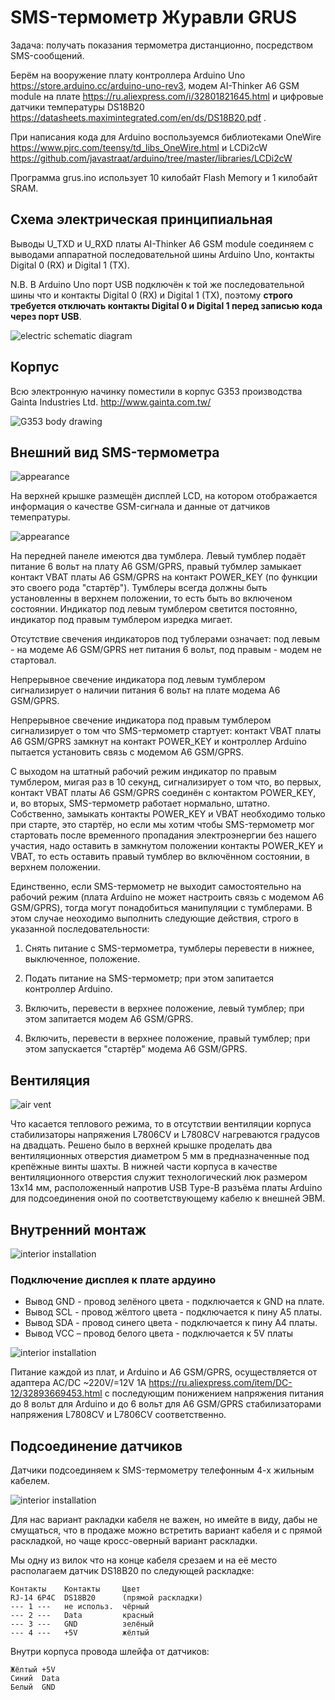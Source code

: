 # SMS-термометр Журавли GRUS

Задача: получать показания термометра дистанционно, посредством SMS-сообщений.

Берём на вооружение плату контроллера Arduino Uno https://store.arduino.cc/arduino-uno-rev3, модем AI-Thinker A6 GSM module на плате https://ru.aliexpress.com/i/32801821645.html и цифровые датчики температуры DS18B20  https://datasheets.maximintegrated.com/en/ds/DS18B20.pdf .

При написания кода для Arduino воспользуемся библиотеками OneWire 
https://www.pjrc.com/teensy/td_libs_OneWire.html и LCDi2cW https://github.com/javastraat/arduino/tree/master/libraries/LCDi2cW 

Программа grus.ino использует 10 килобайт Flash Memory и 1 килобайт SRAM.

## Схема электрическая принципиальная
Выводы U_TXD и U_RXD платы AI-Thinker A6 GSM module соединяем с выводами аппаратной последовательной шины Arduino Uno, контакты Digital 0 (RX) и Digital 1 (TX).

N.B. В Arduino Uno порт USB подключён к той же последовательной шины что и контакты  Digital 0 (RX) и Digital 1 (TX), поэтому **строго требуется отключать контакты  Digital 0 и Digital 1 перед записью кода через порт USB**.

![electric schematic diagram](images/scheme1.jpg)

## Корпус
Всю электронную начинку поместили в корпус G353 производства Gainta Industries Ltd. http://www.gainta.com.tw/ 

![G353 body drawing](images/G353.jpg)

## Внешний вид SMS-термометра

![appearance](images/grus5.jpg)

На верхней крышке размещён дисплей LCD, на котором отображается информация о качестве GSM-сигнала и данные от датчиков темепратуры.

![appearance](images/grus1.jpg)

На передней панеле имеются два тумблера. Левый тумблер подаёт питание 6 вольт на плату A6 GSM/GPRS, правый тубмлер замыкает контакт VBAT платы A6 GSM/GPRS на контакт POWER_KEY (по функции это своего рода "стартёр"). Тумблеры всегда должны быть установленны в верхнем положении, то есть быть во включеном состоянии. Индикатор под левым тумблером светится постоянно, индикатор под правым тумблером изредка мигает.

Отсутствие свечения индикаторов под тублерами означает: под левым - на модеме A6 GSM/GPRS нет питания 6 вольт, под правым - модем не стартовал.

Непрерывное свечение индикатора под левым тумблером сигнализирует о наличии питания 6 вольт на плате модема A6 GSM/GPRS. 

Непрерывное свечение индикатора под правым тумблером сигнализирует о том что SMS-термометр стартует: контакт VBAT платы A6 GSM/GPRS замкнут на контакт POWER_KEY и контроллер Arduino пытается установить связь с модемом A6 GSM/GPRS.

С выходом на штатный рабочий режим индикатор по правым тумблером, мигая раз в 10 секунд, сигнализирует о том что, во первых, контакт VBAT платы A6 GSM/GPRS соединён с контактом POWER_KEY, и, во вторых, SMS-термометр работает нормально, штатно. Собственно, замыкать контакты POWER_KEY и VBAT необходимо только при старте, это стартёр, но если мы хотим чтобы SMS-термометр мог стартовать после временного пропадания электроэнергии без нашего участия, надо оставить в замкнутом положении контакты POWER_KEY и VBAT, то есть оставить правый тумблер во включённом состоянии, в верхнем положении.

Единственно, если SMS-термометр не выходит самостоятельно на рабочий режим (плата Arduino не может настроить связь с модемом A6 GSM/GPRS), тогда могут понадобиться манипуляции с тумблерами. В этом случае неоходимо выполнить следующие действия, строго в указанной последовательности:

1. Снять питание с SMS-термометра, тумблеры перевести в нижнее, выключенное, положение.

2. Подать питание на SMS-термометр; при этом запитается контроллер Arduino.

3. Включить, перевести в верхнее положение, левый тумблер; при этом запитается модем A6 GSM/GPRS.

4. Включить, перевести в верхнее положение, правый тумблер; при этом запускается  "стартёр" модема A6 GSM/GPRS.

## Вентиляция

![air vent](images/grus2.jpg)

Что касается теплового режима, то в отсутствии вентиляции корпуса стабилизаторы напряжения L7806CV и L7808CV нагреваются градусов на двадцать. Решено было  в верхней крышке проделать два вентиляционных отверстия диаметром 5 мм в предназначенные под крепёжные винты шахты. В нижней части корпуса в качестве вентиляционного отверстия служит технологический люк размером 13х14 мм, расположенный напротив USB Type-B разъёма платы Arduino для подсоединения оной по соответствующему кабелю к внешней ЭВМ.

## Внутренний монтаж

![interior installation](images/grus4.jpg)

### Подключение дисплея к плате ардуино

* Вывод GND - провод зелёного цвета - подключается к GND на плате.
* Вывод SCL - провод жёлтого цвета - подключается к пину A5 платы.
* Вывод SDA - провод синего цвета - подключается к пину A4 платы.
* Вывод VCC – провод белого цвета - подключается к 5V платы

![interior installation](images/grus3.jpg)

Питание каждой из плат, и Arduino и A6 GSM/GPRS, осуществляется от адаптера AC/DC ~220V/=12V 1А
https://ru.aliexpress.com/item/DC-12/32893669453.html с последующим понижением напряжения питания до 8 вольт для Arduino и до 6 вольт для A6 GSM/GPRS стабилизаторами напряжения L7808CV и L7806CV соответственно.

## Подсоединение датчиков

Датчики подсоединяем к SMS-термометру телефонным 4-х жильным кабелем. 

![interior installation](images/rj14.jpg)

Для нас вариант ракладки кабеля не важен, но имейте в виду, дабы не смущаться, что в продаже можно встретить вариант кабеля и с прямой раскладкой, но чаще кросс-оверный вариант раскладки. 

Мы одну из вилок что на конце кабеля срезаем и на её место располагаем датчик DS18B20 по следующей раскладке:
```
Контакты    Контакты     Цвет 
RJ-14 6P4C  DS18B20      (прямой раскладки)  
--- 1 ---   не использ.  чёрный 
--- 2 ---   Data         красный 
--- 3 ---   GND          зелёный
--- 4 ---   +5V          жёлтый
```

Внутри корпуса провода шлейфа от датчиков:
```
Жёлтый +5V
Синий  Data
Белый  GND
```


